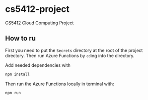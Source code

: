 # cs5412-project
CS5412 Cloud Computing Project

## How to ru
First you need to put the `Secrets` directory at the root of the project directory.
Then run Azure Functions by `cd`ing into the directory.

Add needed dependencies with
``` sh
npm install
```

Then run the Azure Functions locally in terminal with:
``` sh
npm run
```

